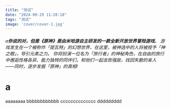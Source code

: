 ```yaml
---
title: "测试"
date: "2024-09-29 11:28:18"
tags: "测试"
image: 'cover/cover-1.jpg'
---
```


###### a**你说的对，但是《原神》是由米哈游自主研发的一款全新开放世界冒险游戏**。 游戏发生在一个被称作「提瓦特」的幻想世界，在这里，被神选中的人将被授予「神之眼」，导引元素之力。 你将扮演一位名为「旅行者」的神秘角色，在自由的旅行中邂逅性格各异、能力独特的同伴们，和他们一起击败强敌，找回失散的亲人——同时，逐步发掘「原神」的真相!



# a

aaaaaaaa
bbbbbbbbbbbb
cccccccccccccc
ddddddddd

